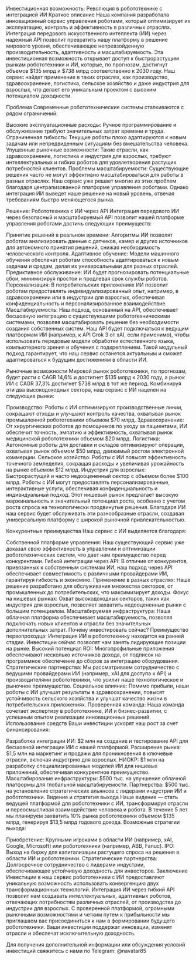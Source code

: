 Инвестиционная возможность: Революция в робототехнике с интеграцией ИИ
Краткое описание
Наша компания разработала инновационный сервис управления роботами, который оптимизирует их эксплуатацию, контроль и эффективность в различных отраслях. Интеграция передового искусственного интеллекта (ИИ) через надежный API позволит превратить нашу платформу в решение мирового уровня, обеспечивающее непревзойденную производительность, адаптивность и масштабируемость. Эта инвестиционная возможность открывает доступ к быстрорастущим рынкам робототехники и ИИ, которые, по прогнозам, достигнут объемов $135 млрд и $738 млрд соответственно к 2030 году. Наш сервис найдет применение в таких отраслях, как производство, здравоохранение, логистика, сельское хозяйство и даже индустрия для взрослых, что делает его уникальным проектом с высоким потенциалом доходности.

Проблема
Современные робототехнические системы сталкиваются с рядом ограничений:

Высокие эксплуатационные расходы: Ручное программирование и обслуживание требуют значительных затрат времени и труда.
Ограниченная гибкость: Текущие роботы плохо адаптируются к новым задачам или непредвиденным ситуациям без вмешательства человека.
Упущенные рыночные возможности: Такие отрасли, как здравоохранение, логистика и индустрия для взрослых, требуют интеллектуальных и гибких роботов для удовлетворения растущих потребностей клиентов.
Проблемы масштабируемости: Существующие решения часто не могут эффективно масштабироваться для работы в разных отраслях.
Наш сервис уже решает многие из этих проблем благодаря централизованной платформе управления роботами. Однако интеграция ИИ выведет наше решение на новый уровень, отвечая требованиям быстро меняющегося рынка.

Решение: Робототехника с ИИ через API
Интеграция передового ИИ через безопасный и масштабируемый API позволит нашей платформе управления роботами достичь следующих преимуществ:

Принятие решений в реальном времени: Алгоритмы ИИ позволят роботам анализировать данные с датчиков, камер и других источников для автономного принятия решений, снижая необходимость человеческого контроля.
Адаптивное обучение: Модели машинного обучения обеспечат роботам способность адаптироваться к новым задачам и средам, делая их универсальными для разных отраслей.
Предиктивное обслуживание: ИИ будет прогнозировать потенциальные сбои, минимизируя простои и продлевая срок службы роботов.
Персонализация: В потребительских приложениях ИИ позволит роботам предоставлять индивидуализированный опыт, например, в здравоохранении или в индустрии для взрослых, обеспечивая конфиденциальность и персонализированное взаимодействие.
Масштабируемость: Наш подход, основанный на API, обеспечивает бесшовную интеграцию с существующими робототехническими системами, позволяя масштабировать решение без необходимости создания собственных систем.
Наш API будет подключаться к ведущим платформам ИИ (например, к API Grok 3 от xAI, если применимо), чтобы использовать передовые модели обработки естественного языка, компьютерного зрения и обучения с подкреплением. Такой модульный подход гарантирует, что наш сервис останется актуальным и сможет адаптироваться к будущим достижениям в области ИИ.

Рыночные возможности
Мировой рынок робототехники, по прогнозам, будет расти с CAGR 14,6% и достигнет $135 млрд к 2030 году, а рынок ИИ с CAGR 37,3% достигнет $738 млрд в тот же период. Комбинируя эти два высокодоходных сектора, наш сервис с ИИ нацелен на следующие рынки:

Производство: Роботы с ИИ оптимизируют производственные линии, сокращают отходы и улучшают контроль качества, охватывая рынок промышленной робототехники объемом $70 млрд.
Здравоохранение: От хирургических роботов до помощников по уходу за пациентами, ИИ обеспечит точность, эмпатию и эффективность, охватывая рынок медицинской робототехники объемом $20 млрд.
Логистика: Автономные роботы для доставки и складов оптимизируют операции, охватывая рынок объемом $50 млрд, движимый ростом электронной коммерции.
Сельское хозяйство: Роботы с ИИ повысят эффективность точечного земледелия, сокращая расходы и увеличивая урожайность на рынке объемом $12 млрд.
Индустрия для взрослых: Быстрорастущий и часто недооцененный сектор с объемом более $100 млрд. Роботы с ИИ могут предоставлять персонализированные, интерактивные услуги, обеспечивая конфиденциальность и индивидуальный подход. Этот нишевый рынок предлагает высокую маржинальность и значительный потенциал роста, особенно с учетом роста спроса на технологически продвинутые решения.
Благодаря ИИ наш сервис будет обслуживать эти разнообразные отрасли, создавая универсальную платформу с широкой рыночной привлекательностью.

Конкурентные преимущества
Наш сервис с ИИ выделяется благодаря:

Собственной платформе управления: Наш существующий сервис уже доказал свою эффективность в управлении и оптимизации робототехнических систем, что дает нам преимущество перед конкурентами.
Гибкой интеграции через API: В отличие от конкурентов, привязанных к собственным системам ИИ, наш подход через API обеспечивает совместимость с различными провайдерами ИИ, гарантируя гибкость и экономию.
Применение в разных отраслях: Наше решение разработано для обслуживания множества секторов, от промышленных до потребительских, что максимизирует доходы.
Фокус на нишевых рынках: Охват высокодоходных секторов, таких как индустрия для взрослых, позволяет захватить недооцененные рынки с большим потенциалом.
Масштабируемая инфраструктура: Наша облачная платформа обеспечивает масштабируемость, позволяя подключать новых клиентов и отрасли без значительных дополнительных затрат.
Почему инвестировать сейчас?
Преимущество первопроходца: Интеграция ИИ в робототехнику находится на ранней стадии. Инвестиции сейчас позволят нам занять лидирующие позиции на рынке.
Высокий потенциал ROI: Многопрофильные приложения обеспечивают несколько источников дохода, от подписок на программное обеспечение до сборов за интеграцию оборудования.
Стратегические партнерства: Мы рассматриваем сотрудничество с ведущими провайдерами ИИ (например, xAI для доступа к API) и производителями робототехники, что усилит наше технологическое и рыночное преимущество.
Социальное влияние: Помимо прибыли, наши роботы с ИИ улучшат результаты в здравоохранении, повысят устойчивость сельского хозяйства и улучшат качество жизни в потребительских приложениях.
Проверенная команда: Наша команда сочетает экспертизу в робототехнике, ИИ и бизнес-развитии, с успешным опытом реализации инновационных решений.
Использование средств
Ваши инвестиции ускорят наш рост за счет финансирования:

Разработка интеграции ИИ: $2 млн на создание и тестирование API для бесшовной интеграции ИИ с нашей платформой.
Расширение рынка: $1,5 млн на маркетинг и продажи для проникновения в ключевые отрасли, включая индустрию для взрослых.
НИОКР: $1 млн на разработку специализированных моделей ИИ для нишевых приложений, обеспечивая конкурентное преимущество.
Масштабирование инфраструктуры: $500 тыс. на улучшение облачной платформы для глобальной масштабируемости.
Партнерства: $500 тыс. на установление стратегических альянсов с лидерами индустрии ИИ и робототехники.
Видение и стратегия выхода
Наше видение — стать ведущей платформой для робототехники с ИИ, трансформируя отрасли и переосмысливая взаимодействие человека и робота. В течение 5 лет мы планируем захватить 10% рынка робототехники объемом $135 млрд, генерируя $13,5 млрд годового дохода. Возможные стратегии выхода:

Приобретение: Крупными игроками в области ИИ (например, xAI, Google, Microsoft) или робототехники (например, ABB, Fanuc).
IPO: Выход на биржу для капитализации растущего спроса на решения в области ИИ и робототехники.
Стратегические партнерства: Долгосрочное сотрудничество с лидерами индустрии, обеспечивающее устойчивую доходность для инвесторов.
Заключение
Инвестиции в наш сервис робототехники с ИИ предоставляют уникальную возможность использовать конвергенцию двух трансформационных технологий. Интеграция ИИ через гибкий API позволит нам создавать интеллектуальных, адаптивных роботов, отвечающих потребностям различных отраслей, от производства до индустрии для взрослых. С проверенной платформой, огромными рыночными возможностями и четким путем к прибыльности мы приглашаем вас присоединиться к нам в формировании будущего робототехники. Ваши инвестиции поддержат инновации, изменят отрасли и обеспечат исключительную доходность.

Для получения дополнительной информации или обсуждения условий инвестиций свяжитесь с нами по Telegram: @navatar85